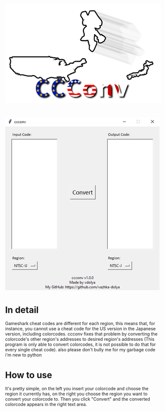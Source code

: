 # <img src="https://github.com/vazhka-dolya/ccconv/blob/main/img/logo.png?raw=true">
# <img src="https://github.com/vazhka-dolya/ccconv/blob/main/img/screenshot1.png?raw=true">

# In detail
Gameshark cheat codes are different for each region, this means that, for instance, you cannot use a cheat code for the US version in the Japanese version, including colorcodes. ccconv fixes that problem by converting the colorcode's other region's addresses to desired region's addresses (This program is only able to convert colorcodes, it is not possible to do that for every single cheat code).
also please don't bully me for my garbage code i'm new to python

# How to use
It's pretty simple, on the left you insert your colorcode and choose the region it currently has, on the right you choose the region you want to convert your colorcode to. Then you click "Convert" and the converted colorcode appears in the right text area.
